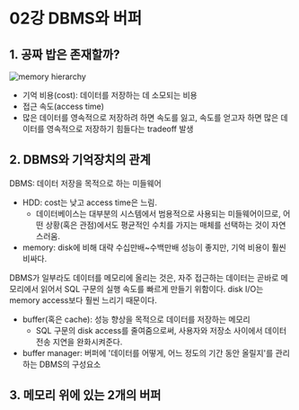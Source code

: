 # 02강 DBMS와 버퍼


## 1. 공짜 밥은 존재할까?
![memory hierarchy](https://qph.fs.quoracdn.net/main-qimg-b8b8c0f647e43ad6afb64d9e316ad0e7)
- 기억 비용(cost): 데이터를 저장하는 데 소모되는 비용
- 접근 속도(access time)
- 많은 데이터를 영속적으로 저장하려 하면 속도를 잃고, 속도를 얻고자 하면 많은 데이터를 영속적으로 저장하기 힘들다는 tradeoff 발생


## 2. DBMS와 기억장치의 관계
DBMS: 데이터 저장을 목적으로 하는 미들웨어

- HDD: cost는 낮고 access time은 느림.
  - 데이터베이스는 대부분의 시스템에서 범용적으로 사용되는 미들웨어이므로, 어떤 상황(혹은 관점)에서도 평균적인 수치를 가지는 매체를 선택하는 것이 자연스러움.
- memory: disk에 비해 대략 수십만배~수백만배 성능이 좋지만, 기억 비용이 훨씬 비싸다.

DBMS가 일부라도 데이터를 메모리에 올리는 것은, 자주 접근하는 데이터는 곧바로 메모리에서 읽어서 SQL 구문의 실행 속도를 빠르게 만들기 위함이다. disk I/O는 memory access보다 훨씬 느리기 때문이다.

- buffer(혹은 cache): 성능 향상을 목적으로 데이터를 저장하는 메모리
  - SQL 구문의 disk access를 줄여줌으로써, 사용자와 저장소 사이에서 데이터 전송 지연을 완화시켜준다.
- buffer manager: 버퍼에 '데이터를 어떻게, 어느 정도의 기간 동안 올릴지'를 관리하는 DBMS의 구성요소


## 3. 메모리 위에 있는 2개의 버퍼
